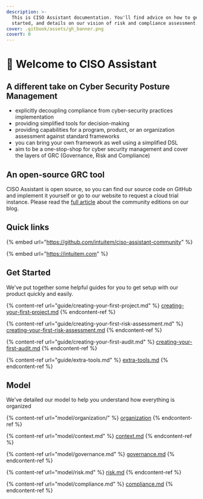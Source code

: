 ```yaml
---
description: >-
  This is CISO Assistant documentation. You'll find advice on how to get
  started, and details on our vision of risk and compliance assessment.
cover: .gitbook/assets/gh_banner.png
coverY: 0
---
```


# 👋 Welcome to CISO Assistant

## A different take on Cyber Security Posture Management

* explicitly decoupling compliance from cyber-security practices implementation
* providing simplified tools for decision-making
* providing capabilities for a program, product, or an organization assessment against standard frameworks
* you can bring your own framework as well using a simplified DSL
* aim to be a one-stop-shop for cyber security management and cover the layers of GRC (Governance, Risk and Compliance)

## An open-source GRC tool

CISO Assistant is open source, so you can find our source code on GitHub and implement it yourself or go to our website to request a cloud trial instance. Please read the [full article](https://intuitem.com/we-are-going-open-source/) about the community editions on our blog.

## Quick links

{% embed url="https://github.com/intuitem/ciso-assistant-community" %}

{% embed url="https://intuitem.com" %}

##

## Get Started

We've put together some helpful guides for you to get setup with our product quickly and easily.

{% content-ref url="guide/creating-your-first-project.md" %}
[creating-your-first-project.md](guide/creating-your-first-project.md)
{% endcontent-ref %}

{% content-ref url="guide/creating-your-first-risk-assessment.md" %}
[creating-your-first-risk-assessment.md](guide/creating-your-first-risk-assessment.md)
{% endcontent-ref %}

{% content-ref url="guide/creating-your-first-audit.md" %}
[creating-your-first-audit.md](guide/creating-your-first-audit.md)
{% endcontent-ref %}

{% content-ref url="guide/extra-tools.md" %}
[extra-tools.md](guide/extra-tools.md)
{% endcontent-ref %}

##

## Model

We've detailed our model to help you understand how everything is organized

{% content-ref url="model/organization/" %}
[organization](model/organization/)
{% endcontent-ref %}

{% content-ref url="model/context.md" %}
[context.md](model/context.md)
{% endcontent-ref %}

{% content-ref url="model/governance.md" %}
[governance.md](model/governance.md)
{% endcontent-ref %}

{% content-ref url="model/risk.md" %}
[risk.md](model/risk.md)
{% endcontent-ref %}

{% content-ref url="model/compliance.md" %}
[compliance.md](model/compliance.md)
{% endcontent-ref %}
